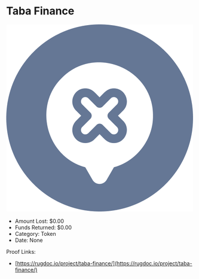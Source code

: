 # Taba Finance
![Taba Finance](/rektimages/Taba-Finance.png)
- Amount Lost: $0.00
- Funds Returned: $0.00
- Category: Token
- Date: None



Proof Links:
- [https://rugdoc.io/project/taba-finance/](https://rugdoc.io/project/taba-finance/)


